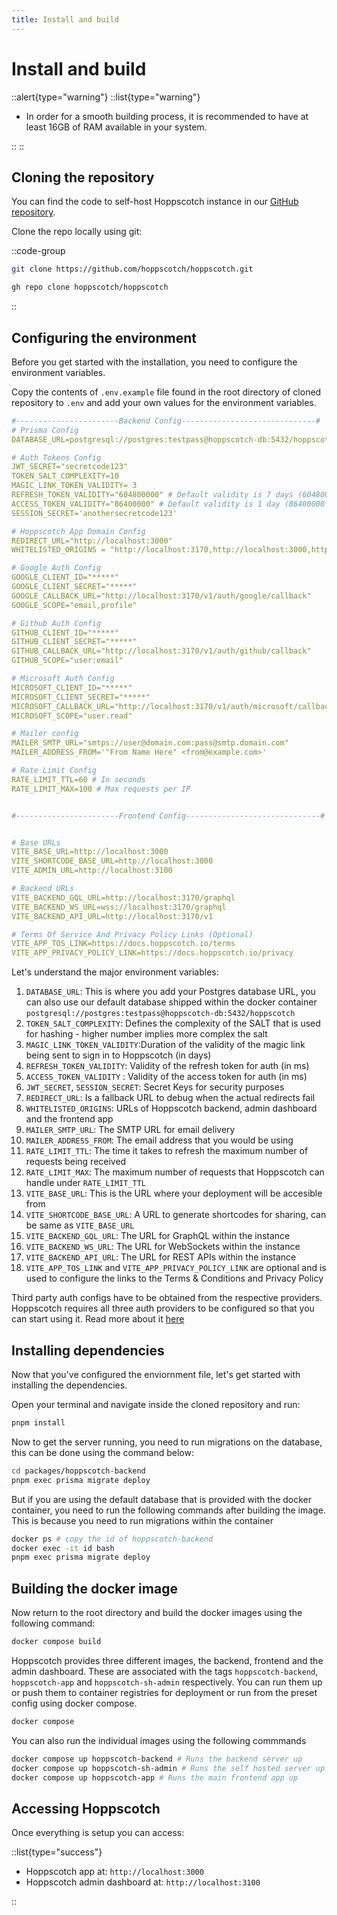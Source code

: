 ```yaml
---
title: Install and build
---
```


# Install and build

::alert{type="warning"}
::list{type="warning"}

- In order for a smooth building process, it is recommended to have at least 16GB of RAM available in your system.

::
::

## Cloning the repository

You can find the code to self-host Hoppscotch instance in our [GitHub repository](https://github.com/hoppscotch/hoppscotch).

Clone the repo locally using git:

::code-group

  ```bash [Git]
  git clone https://github.com/hoppscotch/hoppscotch.git
  ```

  ```bash [GitHub CLI]
  gh repo clone hoppscotch/hoppscotch
  ```

::

## Configuring the environment

Before you get started with the installation, you need to configure the environment variables.

Copy the contents of `.env.example` file found in the root directory of cloned repository to `.env` and add your own values for the environment variables.

```yaml
#-----------------------Backend Config------------------------------#
# Prisma Config
DATABASE_URL=postgresql://postgres:testpass@hoppscotch-db:5432/hoppscotch # or replace with your database URL

# Auth Tokens Config
JWT_SECRET="secretcode123"
TOKEN_SALT_COMPLEXITY=10
MAGIC_LINK_TOKEN_VALIDITY= 3
REFRESH_TOKEN_VALIDITY="604800000" # Default validity is 7 days (604800000 ms) in ms
ACCESS_TOKEN_VALIDITY="86400000" # Default validity is 1 day (86400000 ms) in ms
SESSION_SECRET='anothersecretcode123'

# Hoppscotch App Domain Config
REDIRECT_URL="http://localhost:3000"
WHITELISTED_ORIGINS = "http://localhost:3170,http://localhost:3000,http://localhost:3100"

# Google Auth Config
GOOGLE_CLIENT_ID="*****"
GOOGLE_CLIENT_SECRET="*****"
GOOGLE_CALLBACK_URL="http://localhost:3170/v1/auth/google/callback"
GOOGLE_SCOPE="email,profile"

# Github Auth Config
GITHUB_CLIENT_ID="*****"
GITHUB_CLIENT_SECRET="*****"
GITHUB_CALLBACK_URL="http://localhost:3170/v1/auth/github/callback"
GITHUB_SCOPE="user:email"

# Microsoft Auth Config
MICROSOFT_CLIENT_ID="*****"
MICROSOFT_CLIENT_SECRET="*****"
MICROSOFT_CALLBACK_URL="http://localhost:3170/v1/auth/microsoft/callback"
MICROSOFT_SCOPE="user.read"

# Mailer config
MAILER_SMTP_URL="smtps://user@domain.com:pass@smtp.domain.com"
MAILER_ADDRESS_FROM='"From Name Here" <from@example.com>'

# Rate Limit Config
RATE_LIMIT_TTL=60 # In seconds
RATE_LIMIT_MAX=100 # Max requests per IP


#-----------------------Frontend Config------------------------------#


# Base URLs
VITE_BASE_URL=http://localhost:3000
VITE_SHORTCODE_BASE_URL=http://localhost:3000
VITE_ADMIN_URL=http://localhost:3100

# Backend URLs
VITE_BACKEND_GQL_URL=http://localhost:3170/graphql
VITE_BACKEND_WS_URL=wss://localhost:3170/graphql
VITE_BACKEND_API_URL=http://localhost:3170/v1

# Terms Of Service And Privacy Policy Links (Optional)
VITE_APP_TOS_LINK=https://docs.hoppscotch.io/terms
VITE_APP_PRIVACY_POLICY_LINK=https://docs.hoppscotch.io/privacy
```

Let's understand the major environment variables:

1. `DATABASE_URL`: This is where you add your Postgres database URL, you can also use our default database shipped within the docker container `postgresql://postgres:testpass@hoppscotch-db:5432/hoppscotch`
2. `TOKEN_SALT_COMPLEXITY`: Defines the complexity of the SALT that is used for hashing - higher number implies more complex the salt
3. `MAGIC_LINK_TOKEN_VALIDITY`:Duration of the validity of the magic link being sent to sign in to Hoppscotch (in days)
4. `REFRESH_TOKEN_VALIDITY`: Validity of the refresh token for auth (in ms)
5. `ACCESS_TOKEN_VALIDITY` : Validity of the access token for auth (in ms)
6. `JWT_SECRET`, `SESSION_SECRET`: Secret Keys for security purposes
7. `REDIRECT_URL`: Is a fallback URL to debug when the actual redirects fail
8. `WHITELISTED_ORIGINS`: URLs of Hoppscotch backend, admin dashboard and the frontend app
9. `MAILER_SMTP_URL`: The SMTP URL for email delivery
10. `MAILER_ADDRESS_FROM`: The email address that you would be using
11. `RATE_LIMIT_TTL`: The time it takes to refresh the maximum number of requests being received
12. `RATE_LIMIT_MAX`: The maximum number of requests that Hoppscotch can handle under `RATE_LIMIT_TTL`
13. `VITE_BASE_URL`: This is the URL where your deployment will be accesible from
14. `VITE_SHORTCODE_BASE_URL`: A URL to generate shortcodes for sharing, can be same as `VITE_BASE_URL`
15. `VITE_BACKEND_GQL_URL`: The URL for GraphQL within the instance
16. `VITE_BACKEND_WS_URL`: The URL for WebSockets within the instance
17. `VITE_BACKEND_API_URL`: The URL for REST APIs within the instance
18. `VITE_APP_TOS_LINK` and `VITE_APP_PRIVACY_POLICY_LINK` are optional and is used to configure the links to the Terms & Conditions and Privacy Policy

Third party auth configs have to be obtained from the respective providers. Hoppscotch requires all three auth providers to be configured so that you can start using it. Read more about it [here](/documentation/self-host/prerequisites#oauth)

## Installing dependencies

Now that you've configured the enviornment file, let's get started with installing the dependencies.

Open your terminal and navigate inside the cloned repository and run:

```bash
pnpm install
```

Now to get the server running, you need to run migrations on the database, this can be done using the command below:

```bash
cd packages/hoppscotch-backend
pnpm exec prisma migrate deploy
```

But if you are using the default database that is provided with the docker container, you need to run the following commands after building the image. This is because you need to run migrations within the container

```bash
docker ps # copy the id of hoppscotch-backend
docker exec -it id bash
pnpm exec prisma migrate deploy
```

## Building the docker image

Now return to the root directory and build the docker images using the following command:

```bash
docker compose build
```

Hoppscotch provides three different images, the backend, frontend and the admin dashboard. These are associated with the tags `hoppscotch-backend`, `hoppscotch-app` and `hoppscotch-sh-admin` respectively. You can run them up or push them to container registries for deployment or run from the preset config using docker compose.

```bash
docker compose
```

You can also run the individual images using the following commmands

```bash
docker compose up hoppscotch-backend # Runs the backend server up
docker compose up hoppscotch-sh-admin # Runs the self hosted server up (preset opens in port 3100)
docker compose up hoppscotch-app # Runs the main frontend app up
```

## Accessing Hoppscotch

Once everything is setup you can access:

::list{type="success"}

- Hoppscotch app at: `http://localhost:3000`
- Hoppscotch admin dashboard at: `http://localhost:3100`

::
